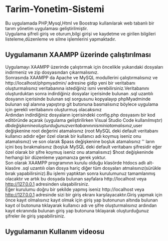 # Tarim-Yonetim-Sistemi
Bu uygulamada PHP,Mysql,Html ve Boostrap kullanılarak web tabanlı bir tarım yönetim uygulaması geliştirilmiştir.<br>
Uygulama şifreli giriş ve oturum,bilgi girişi ve kaydetme ve girilen bilgileri listeleme,düzenleme ve silme işlemlerini yapmaktadır.<br>
## Uygulamanın XAAMPP üzerinde çalıştırılması
Uygulamayı XAAMPP üzerinde çalıştırmak için öncelikle yukarıdaki dosyaları indirmeniz ve zip dosyasından çıkarmalısınız.<br>
Sonrasında XAAMPP da Apache ve MySQL modullerini çalıştırmalısınız ve http://localhost/phpmyadmin/ adresine gidip yeni bir veritabanı oluşturmalısınız veritabanına istediğiniz ismi verebilirsiniz.Veritabanını oluşturduktan sonra  indirdiğiniz dosyalar içerisinde bulunan .sql uzantılı dosyanın içerisinde bulunan sql sorgusunu kopyalayıp phpMyadminde bulunan sql alanına yapıştırıp git butonuna basmalısınız böylece uygulama için gerekli veritabanını oluşturmuş olacaksınız<br>
Ardından indirdiğiniz dosyaların içerisindeki config.php dosyasını bir kod editöründe açarak (uygulama geliştirilirken Visual Studio Code kullanılmıştır) $db değişkenine oluşturduğunuz veritabanının ismini atamalısınız,$user değişkenine root değerini atamalısınız (root MySQL deki default veritabanı kullanıcı adıdır eğer özel olarak bir kullanıcı adı koymuş iseniz onu atamalısınız) ve son olarak $pass değişkenine boşluk atamalısınız '' ların içini boş bırakmalısınız (boşluk MySQL deki default veritabanı şifresidir eğer özel olarak bir şifre  koymuş iseniz onu atamalısınız) $host değişkeninde herhangi bir düzenleme yapmanıza gerek yoktur.<br>
Son olarak  XAAMPP programının kurulu olduğu klasörde htdocs adlı alt-klasöre .sql uzantılı olan dosya hariç diğer tüm dosyaları atmalısınız(sürükle bırak yapabilirsiniz).Bu işlemi yaptıktan sonra kurulumunuz tamamlanmış olacaktır ve artık bu dosyada bulunan sayfalara http://localhost veya http://127.0.0.1 adresinden ulaşabilirsiniz.<br>
Eğer kurulumu doğru bir şekilde yapmış iseniz http://localhost veya http://127.0.0.1 adresinde sizi bir giriş ekranı karşılayacaktır.Giriş yapmak için önce kayıt olmalısınız kayıt olmak için giriş yap butonunun altında bulunan kayıt ol butonuna tıklayarak kullanıcı adı ve şifre oluşturmalısınız ardından kayıt ekranında bulunan giriş yap butonuna tıklayarak oluşturduğunuz şifreler ile giriş yapabilirsiniz.
## Uygulamanın Kullanım videosu
